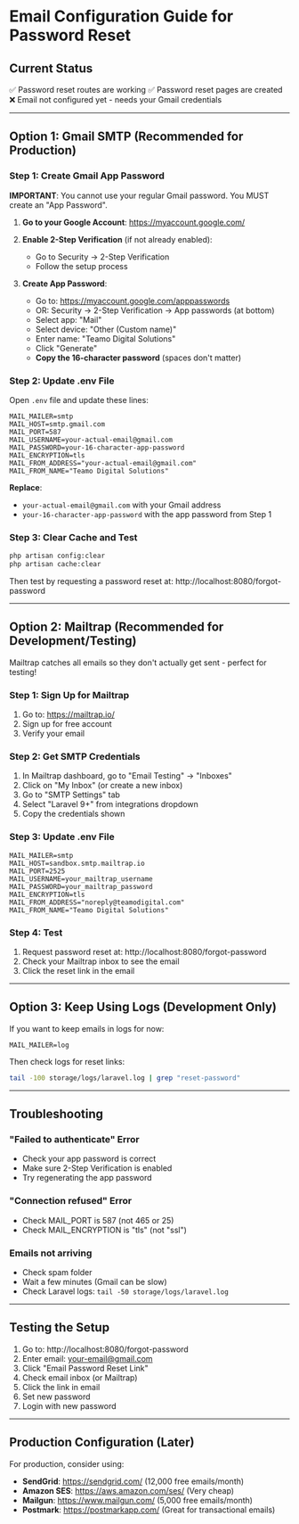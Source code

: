 # Email Configuration Guide for Password Reset

## Current Status
✅ Password reset routes are working
✅ Password reset pages are created
❌ Email not configured yet - needs your Gmail credentials

---

## Option 1: Gmail SMTP (Recommended for Production)

### Step 1: Create Gmail App Password

**IMPORTANT**: You cannot use your regular Gmail password. You MUST create an "App Password".

1. **Go to your Google Account**: https://myaccount.google.com/
2. **Enable 2-Step Verification** (if not already enabled):
   - Go to Security → 2-Step Verification
   - Follow the setup process
   
3. **Create App Password**:
   - Go to: https://myaccount.google.com/apppasswords
   - OR: Security → 2-Step Verification → App passwords (at bottom)
   - Select app: "Mail"
   - Select device: "Other (Custom name)"
   - Enter name: "Teamo Digital Solutions"
   - Click "Generate"
   - **Copy the 16-character password** (spaces don't matter)

### Step 2: Update .env File

Open `.env` file and update these lines:

```env
MAIL_MAILER=smtp
MAIL_HOST=smtp.gmail.com
MAIL_PORT=587
MAIL_USERNAME=your-actual-email@gmail.com
MAIL_PASSWORD=your-16-character-app-password
MAIL_ENCRYPTION=tls
MAIL_FROM_ADDRESS="your-actual-email@gmail.com"
MAIL_FROM_NAME="Teamo Digital Solutions"
```

**Replace**:
- `your-actual-email@gmail.com` with your Gmail address
- `your-16-character-app-password` with the app password from Step 1

### Step 3: Clear Cache and Test

```bash
php artisan config:clear
php artisan cache:clear
```

Then test by requesting a password reset at: http://localhost:8080/forgot-password

---

## Option 2: Mailtrap (Recommended for Development/Testing)

Mailtrap catches all emails so they don't actually get sent - perfect for testing!

### Step 1: Sign Up for Mailtrap

1. Go to: https://mailtrap.io/
2. Sign up for free account
3. Verify your email

### Step 2: Get SMTP Credentials

1. In Mailtrap dashboard, go to "Email Testing" → "Inboxes"
2. Click on "My Inbox" (or create a new inbox)
3. Go to "SMTP Settings" tab
4. Select "Laravel 9+" from integrations dropdown
5. Copy the credentials shown

### Step 3: Update .env File

```env
MAIL_MAILER=smtp
MAIL_HOST=sandbox.smtp.mailtrap.io
MAIL_PORT=2525
MAIL_USERNAME=your_mailtrap_username
MAIL_PASSWORD=your_mailtrap_password
MAIL_ENCRYPTION=tls
MAIL_FROM_ADDRESS="noreply@teamodigital.com"
MAIL_FROM_NAME="Teamo Digital Solutions"
```

### Step 4: Test

1. Request password reset at: http://localhost:8080/forgot-password
2. Check your Mailtrap inbox to see the email
3. Click the reset link in the email

---

## Option 3: Keep Using Logs (Development Only)

If you want to keep emails in logs for now:

```env
MAIL_MAILER=log
```

Then check logs for reset links:
```bash
tail -100 storage/logs/laravel.log | grep "reset-password"
```

---

## Troubleshooting

### "Failed to authenticate" Error
- Check your app password is correct
- Make sure 2-Step Verification is enabled
- Try regenerating the app password

### "Connection refused" Error
- Check MAIL_PORT is 587 (not 465 or 25)
- Check MAIL_ENCRYPTION is "tls" (not "ssl")

### Emails not arriving
- Check spam folder
- Wait a few minutes (Gmail can be slow)
- Check Laravel logs: `tail -50 storage/logs/laravel.log`

---

## Testing the Setup

1. Go to: http://localhost:8080/forgot-password
2. Enter email: your-email@gmail.com
3. Click "Email Password Reset Link"
4. Check email inbox (or Mailtrap)
5. Click the link in email
6. Set new password
7. Login with new password

---

## Production Configuration (Later)

For production, consider using:
- **SendGrid**: https://sendgrid.com/ (12,000 free emails/month)
- **Amazon SES**: https://aws.amazon.com/ses/ (Very cheap)
- **Mailgun**: https://www.mailgun.com/ (5,000 free emails/month)
- **Postmark**: https://postmarkapp.com/ (Great for transactional emails)

